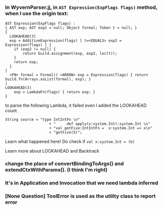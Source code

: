 ### In WyvernParser.jj, in ```AST Expression(ExpFlags flags)``` method, when I use the origin text:
```
AST Expression(ExpFlags flags) :
{ AST exp; AST exp2 = null; Object formal; Token t = null; }
{
  LOOKAHEAD(3)
  exp = AdditiveExpression(flags) [ t=<EQUALS> exp2 = Expression(flags) ] {
  	if (exp2 != null) {
  		return build.assignment(exp, exp2, loc(t));
  	}
    return exp;
  }
|
  <FN> formal = Formal() <ARROW> exp = Expression(flags) { return build.fn(Arrays.asList(formal), exp); }
|
LOOKAHEAD(3)
    exp = LambdaFn(flags) { return exp; }
}
```
to parse the following Lambda, it failed even I added the LOOKAHEAD count.
```
String source = "type IntIntFn \n"
    	            + "     def apply(x:system.Int):system.Int \n"
    	            + "val getFive:IntIntFn =  x:system.Int => x\n"
    	            + "getFive(5)";
```

Learn what happened here!
Do check if ```val x:system.Int = (b)``` <with any other expression is correct here>

Learn more about LOOKAHEAD and Backtrack

### change the place of convertBindingToArgs() and extendCtxWithParams(). (I think I'm right)


### It's in Application and Invocation that we need lambda inferred


### [None Question] ToolError is used as the utility class to report error


